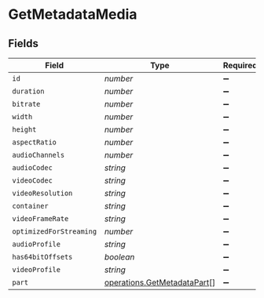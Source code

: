 # GetMetadataMedia


## Fields

| Field                                                                      | Type                                                                       | Required                                                                   | Description                                                                | Example                                                                    |
| -------------------------------------------------------------------------- | -------------------------------------------------------------------------- | -------------------------------------------------------------------------- | -------------------------------------------------------------------------- | -------------------------------------------------------------------------- |
| `id`                                                                       | *number*                                                                   | :heavy_minus_sign:                                                         | N/A                                                                        | 15                                                                         |
| `duration`                                                                 | *number*                                                                   | :heavy_minus_sign:                                                         | N/A                                                                        | 141417                                                                     |
| `bitrate`                                                                  | *number*                                                                   | :heavy_minus_sign:                                                         | N/A                                                                        | 2278                                                                       |
| `width`                                                                    | *number*                                                                   | :heavy_minus_sign:                                                         | N/A                                                                        | 1920                                                                       |
| `height`                                                                   | *number*                                                                   | :heavy_minus_sign:                                                         | N/A                                                                        | 814                                                                        |
| `aspectRatio`                                                              | *number*                                                                   | :heavy_minus_sign:                                                         | N/A                                                                        | 2.35                                                                       |
| `audioChannels`                                                            | *number*                                                                   | :heavy_minus_sign:                                                         | N/A                                                                        | 2                                                                          |
| `audioCodec`                                                               | *string*                                                                   | :heavy_minus_sign:                                                         | N/A                                                                        | aac                                                                        |
| `videoCodec`                                                               | *string*                                                                   | :heavy_minus_sign:                                                         | N/A                                                                        | h264                                                                       |
| `videoResolution`                                                          | *string*                                                                   | :heavy_minus_sign:                                                         | N/A                                                                        | 1080                                                                       |
| `container`                                                                | *string*                                                                   | :heavy_minus_sign:                                                         | N/A                                                                        | mp4                                                                        |
| `videoFrameRate`                                                           | *string*                                                                   | :heavy_minus_sign:                                                         | N/A                                                                        | 24p                                                                        |
| `optimizedForStreaming`                                                    | *number*                                                                   | :heavy_minus_sign:                                                         | N/A                                                                        | 0                                                                          |
| `audioProfile`                                                             | *string*                                                                   | :heavy_minus_sign:                                                         | N/A                                                                        | lc                                                                         |
| `has64bitOffsets`                                                          | *boolean*                                                                  | :heavy_minus_sign:                                                         | N/A                                                                        | false                                                                      |
| `videoProfile`                                                             | *string*                                                                   | :heavy_minus_sign:                                                         | N/A                                                                        | high                                                                       |
| `part`                                                                     | [operations.GetMetadataPart](../../models/operations/getmetadatapart.md)[] | :heavy_minus_sign:                                                         | N/A                                                                        |                                                                            |
